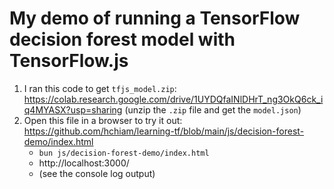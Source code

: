 # My demo of running a TensorFlow decision forest model with TensorFlow.js

1. I ran this code to get `tfjs_model.zip`: https://colab.research.google.com/drive/1UYDQfaINlDHrT_ng3OkQ6ck_iq4MYASX?usp=sharing (unzip the `.zip` file and get the `model.json`)
2. Open this file in a browser to try it out: https://github.com/hchiam/learning-tf/blob/main/js/decision-forest-demo/index.html
   - `bun js/decision-forest-demo/index.html`
   - http://localhost:3000/
   - (see the console log output)
